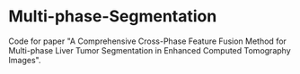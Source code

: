 # Multi-phase-Segmentation
Code for paper "A Comprehensive Cross-Phase Feature Fusion Method for Multi-phase Liver Tumor Segmentation in Enhanced Computed Tomography Images".
